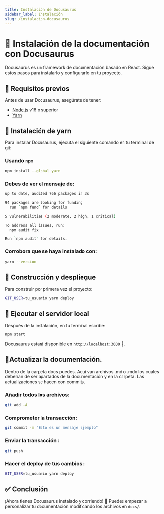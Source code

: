 ```yaml
---
title: Instalación de Docusaurus
sidebar_label: Instalación
slug: /instalacion-docusaurus
---
```


# 📌 Instalación de la documentación con Docusaurus

Docusaurus es un framework de documentación basado en React. Sigue estos pasos para instalarlo y configurarlo en tu proyecto.

## 🔹 Requisitos previos
Antes de usar Docusaurus, asegúrate de tener:
- [Node.js](https://nodejs.org/) v16 o superior
- [Yarn](https://yarnpkg.com/)

## 🚀 Instalación de yarn
Para instalar Docusaurus, ejecuta el siguiente comando en tu terminal de git:


### Usando `npm`
```bash
npm install --global yarn
```
### Debes de ver el mensaje de:
```bash
up to date, audited 766 packages in 3s

94 packages are looking for funding
  run `npm fund` for details

5 vulnerabilities (2 moderate, 2 high, 1 critical)

To address all issues, run:
  npm audit fix

Run `npm audit` for details.
```

### Corrobora que se haya instalado con:
```bash
yarn --version
```

## 🔧 Construcción y despliegue
Para construir por primera vez el proyecto:
```bash
GIT_USER=tu_usuario yarn deploy
```

## 🎯 Ejecutar el servidor local
Después de la instalación, en tu terminal escribe:
```bash
npm start
```

Docusaurus estará disponible en [`http://localhost:3000`](http://localhost:3000) 🚀.
 
## 🔧Actualizar la documentación.
Dentro de la carpeta docs puedes. Aquí van archivos .md o .mdx los cuales deberían de ser apartados de la documentación y en la carpeta. Las actualizaciones se hacen con commits.

### Añadir todos los archivos:
```bash
git add -A
```

### Comprometer la transacción:
```bash
git commit -m "Esto es un mensaje ejemplo"
```

### Enviar la transacción :
```bash
git push
```

### Hacer el deploy de tus cambios :
```bash
GIT_USER=tu_usuario yarn deploy
```

## ✅ Conclusión
¡Ahora tienes Docusaurus instalado y corriendo! 🎉 Puedes empezar a personalizar tu documentación modificando los archivos en `docs/`.
